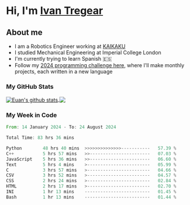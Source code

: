 # Hi, I'm [Ivan Tregear](https://www.linkedin.com/in/ivantregear/)

## About me

* I am a Robotics Engineer working at [KAIKAKU](https://github.com/KAIKAKU-AI)
* I studied Mechanical Engineering at Imperial College London
* I'm currently trying to learn Spanish :es:
* Follow my [2024 programming challenge here](https://github.com/ITregear?tab=repositories), where I'll make monthly projects, each written in a new language


### My GitHub Stats

<a href="#my-github-stats">
  <img align="center" src="https://github-readme-stats.vercel.app/api?username=itregear&count_private=true&show_icons=true&include_all_commits=true&theme=material-palenight" alt="Euan's github stats" />
</a>

<a href="#my-github-stats">
  <img align="center" src="https://github-readme-stats.vercel.app/api/top-langs/?username=itregear&layout=compact&theme=material-palenight" />
</a>

### My Week in Code
<!--START_SECTION:waka-->

```rust
From: 14 January 2024 - To: 24 August 2024

Total Time: 83 hrs 36 mins

Python        48 hrs 40 mins  >>>>>>>>>>>>>>-----------   57.39 %
C++           5 hrs 57 mins   >>-----------------------   07.03 %
JavaScript    5 hrs 36 mins   >>-----------------------   06.60 %
Text          5 hrs 4 mins    >------------------------   05.99 %
C             3 hrs 57 mins   >------------------------   04.66 %
CSV           3 hrs 52 mins   >------------------------   04.57 %
CSS           2 hrs 24 mins   >------------------------   02.84 %
HTML          2 hrs 17 mins   >------------------------   02.70 %
INI           1 hr 13 mins    -------------------------   01.45 %
Bash          1 hr 13 mins    -------------------------   01.44 %
```

<!--END_SECTION:waka-->
